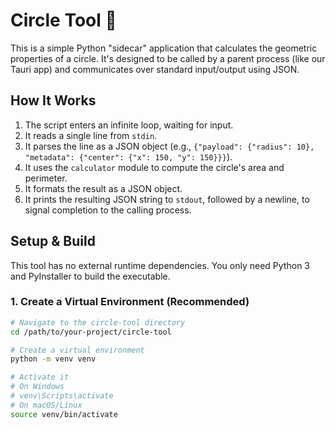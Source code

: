 # Circle Tool 🔵

This is a simple Python "sidecar" application that calculates the geometric properties of a circle. It's designed to be called by a parent process (like our Tauri app) and communicates over standard input/output using JSON.

## How It Works

1.  The script enters an infinite loop, waiting for input.
2.  It reads a single line from `stdin`.
3.  It parses the line as a JSON object (e.g., `{"payload": {"radius": 10}, "metadata": {"center": {"x": 150, "y": 150}}}`).
4.  It uses the `calculator` module to compute the circle's area and perimeter.
5.  It formats the result as a JSON object.
6.  It prints the resulting JSON string to `stdout`, followed by a newline, to signal completion to the calling process.

## Setup & Build

This tool has no external runtime dependencies. You only need Python 3 and PyInstaller to build the executable.

### 1. Create a Virtual Environment (Recommended)

```bash
# Navigate to the circle-tool directory
cd /path/to/your-project/circle-tool

# Create a virtual environment
python -m venv venv

# Activate it
# On Windows
# venv\Scripts\activate
# On macOS/Linux
source venv/bin/activate